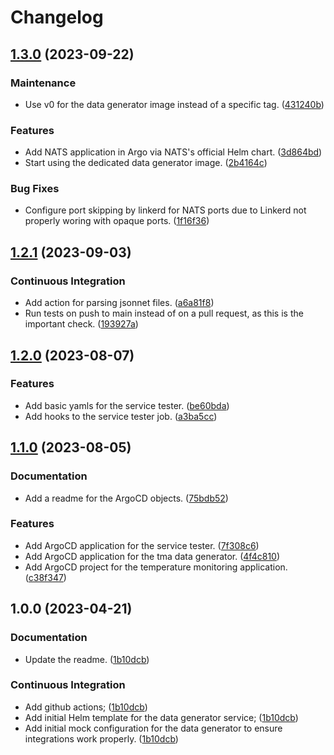# Changelog

## [1.3.0](https://github.com/ivanov-slk/tma-deployment-configurations/compare/v1.2.1...v1.3.0) (2023-09-22)


### Maintenance

* Use v0 for the data generator image instead of a specific tag. ([431240b](https://github.com/ivanov-slk/tma-deployment-configurations/commit/431240bd7b77a24b9b0623b3a50d6d0b9c723970))


### Features

* Add NATS application in Argo via NATS's official Helm chart. ([3d864bd](https://github.com/ivanov-slk/tma-deployment-configurations/commit/3d864bd853d9cde9d358e578c3392d0049ef5dcf))
* Start using the dedicated data generator image. ([2b4164c](https://github.com/ivanov-slk/tma-deployment-configurations/commit/2b4164c79dd86c7ec8dea2e70167a8adb09b5b44))


### Bug Fixes

* Configure port skipping by linkerd for NATS ports due to Linkerd not properly woring with opaque ports. ([1f16f36](https://github.com/ivanov-slk/tma-deployment-configurations/commit/1f16f36079823311ef9de67326e199a253650b10))

## [1.2.1](https://github.com/ivanov-slk/tma-deployment-configurations/compare/v1.2.0...v1.2.1) (2023-09-03)


### Continuous Integration

* Add action for parsing jsonnet files. ([a6a81f8](https://github.com/ivanov-slk/tma-deployment-configurations/commit/a6a81f888dd504adfcbaa44674ae32677d744f54))
* Run tests on push to main instead of on a pull request, as this is the important check. ([193927a](https://github.com/ivanov-slk/tma-deployment-configurations/commit/193927a10af54a2f4ea60fdcfca32d726d664c9c))

## [1.2.0](https://github.com/ivanov-slk/tma-deployment-configurations/compare/v1.1.0...v1.2.0) (2023-08-07)


### Features

* Add basic yamls for the service tester. ([be60bda](https://github.com/ivanov-slk/tma-deployment-configurations/commit/be60bdaf2ce3ad3cf2a169d5465986915d814474))
* Add hooks to the service tester job. ([a3ba5cc](https://github.com/ivanov-slk/tma-deployment-configurations/commit/a3ba5cc5b5e58c3bea2bf6b800e4b84365c8fb8d))

## [1.1.0](https://github.com/ivanov-slk/tma-deployment-configurations/compare/v1.0.0...v1.1.0) (2023-08-05)


### Documentation

* Add a readme for the ArgoCD objects. ([75bdb52](https://github.com/ivanov-slk/tma-deployment-configurations/commit/75bdb525287929af74ce0671a2541121b96b3ae9))


### Features

* Add ArgoCD application for the service tester. ([7f308c6](https://github.com/ivanov-slk/tma-deployment-configurations/commit/7f308c67e5382f97a6713251ef47b70cf4ffa509))
* Add ArgoCD application for the tma data generator. ([4f4c810](https://github.com/ivanov-slk/tma-deployment-configurations/commit/4f4c810e664e2724c460784dd5481a0fb66d3d17))
* Add ArgoCD project for the temperature monitoring application. ([c38f347](https://github.com/ivanov-slk/tma-deployment-configurations/commit/c38f3479d32e0e65878e0e8671b30a24a9b3aba8))

## 1.0.0 (2023-04-21)


### Documentation

* Update the readme. ([1b10dcb](https://github.com/ivanov-slk/tma-deployment-configurations/commit/1b10dcb223bd07c61c60c4a9609346b2684de55f))


### Continuous Integration

* Add github actions; ([1b10dcb](https://github.com/ivanov-slk/tma-deployment-configurations/commit/1b10dcb223bd07c61c60c4a9609346b2684de55f))
* Add initial Helm template for the data generator service; ([1b10dcb](https://github.com/ivanov-slk/tma-deployment-configurations/commit/1b10dcb223bd07c61c60c4a9609346b2684de55f))
* Add initial mock configuration for the data generator to ensure integrations work properly. ([1b10dcb](https://github.com/ivanov-slk/tma-deployment-configurations/commit/1b10dcb223bd07c61c60c4a9609346b2684de55f))
